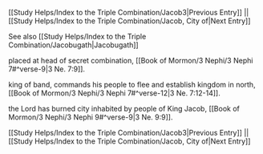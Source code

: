 [[Study Helps/Index to the Triple Combination/Jacob3|Previous Entry]]  ||  [[Study Helps/Index to the Triple Combination/Jacob, City of|Next Entry]]

 See also [[Study Helps/Index to the Triple Combination/Jacobugath|Jacobugath]]

 placed at head of secret combination, [[Book of Mormon/3 Nephi/3 Nephi 7#^verse-9|3 Ne. 7:9]].

 king of band, commands his people to flee and establish kingdom in north, [[Book of Mormon/3 Nephi/3 Nephi 7#^verse-12|3 Ne. 7:12-14]].

 the Lord has burned city inhabited by people of King Jacob, [[Book of Mormon/3 Nephi/3 Nephi 9#^verse-9|3 Ne. 9:9]].

[[Study Helps/Index to the Triple Combination/Jacob3|Previous Entry]]  ||  [[Study Helps/Index to the Triple Combination/Jacob, City of|Next Entry]]